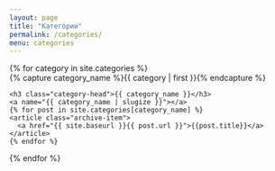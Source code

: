 ```yaml
---
layout: page
title: "Категории"
permalink: /categories/
menu: categories
---
```

<!-- <ul>
{% for post in site.posts %}
  <li><a href="{{ post.url | relative_url}}">{{ post.categories | first}}</a></li>
{% endfor %}
</ul> -->

<div id="archives">
{% for category in site.categories %}
  <div class="archive-group">
    {% capture category_name %}{{ category | first }}{% endcapture %}
    <div id="#{{ category_name | slugize }}"></div>
    <p></p>

    <h3 class="category-head">{{ category_name }}</h3>
    <a name="{{ category_name | slugize }}"></a>
    {% for post in site.categories[category_name] %}
    <article class="archive-item">
      <a href="{{ site.baseurl }}{{ post.url }}">{{post.title}}</a>
    </article>
    {% endfor %}
  
  </div>
{% endfor %}
</div>